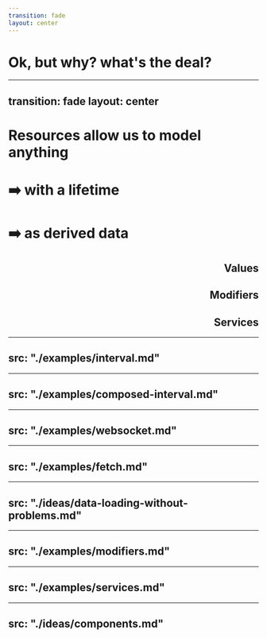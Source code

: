 ```yaml
---
transition: fade
layout: center
---
```


# Ok, but why? what's the deal?

<!--

...

ok great, but why does any of this matter?
-->

---
transition: fade
layout: center
---

# Resources allow us to model anything

<style>
    .lifetime .slidev-vclick-hidden {
        opacity: 1 !important;
    }
    .lifetime .slidev-vclick-prior {
        /* opacity: 0.5 !important; */
    }
</style>

<h1 v-click="1" class="lifetime">
  <div v-click="2">➡️  with a lifetime</div>
</h1>
<h1 v-click="2" class="derived"><div>➡️  as derived data</div></h1>

<div style="text-align: right">
<h2 v-click="3">Values</h2>
<h2 v-click="4">Modifiers</h2>
<h2 v-click="5">Services</h2>
</div>


<!-- 

Resources 

!! click

allow us to implement concepts that we are familiar with, but with
greater ergonomics

!! click

they allow us to _define_ how data or state is derived

with the flexibility of optional cleanup.

!! click<br>

This represents values, we've seen the Clock example, where the value is the current time.

!! click<br>

We can manage the lifetime of Modifiers.

!! click<br>

And we can manage the lifetime of services.


Not only do Resources allow us to implement all these 
concepts in a coherent and concise way, 
rationalizing class-based helpers, modifiers, services, everything.

they allow us to bring our reactive concepts to the broader JavaScript ecosystem -- which is the goal of Starbeam.


Let's start with some examples of Resources as Values
-->


---
src: "./examples/interval.md"
---

---
src: "./examples/composed-interval.md"
---

---
src: "./examples/websocket.md"
---

---
src: "./examples/fetch.md"
---

---
src: "./ideas/data-loading-without-problems.md"
---

---
src: "./examples/modifiers.md"
---

---
src: "./examples/services.md"
---

---
src: "./ideas/components.md"
---
